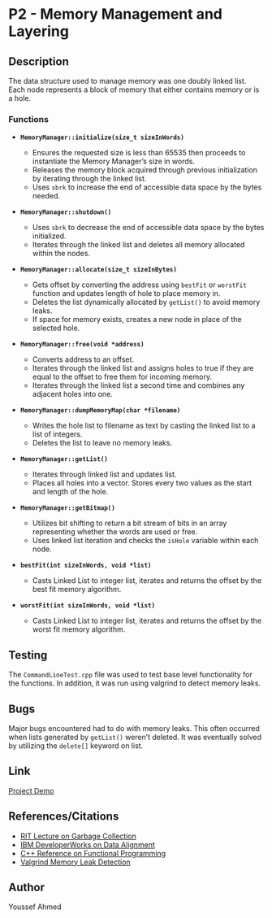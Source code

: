 
# P2 - Memory Management and Layering

## Description
The data structure used to manage memory was one doubly linked list. Each node represents a block of memory that either contains memory or is a hole.

### Functions

- **`MemoryManager::initialize(size_t sizeInWords)`**
  - Ensures the requested size is less than 65535 then proceeds to instantiate the Memory Manager’s size in words.
  - Releases the memory block acquired through previous initialization by iterating through the linked list.
  - Uses `sbrk` to increase the end of accessible data space by the bytes needed.

- **`MemoryManager::shutdown()`**
  - Uses `sbrk` to decrease the end of accessible data space by the bytes initialized.
  - Iterates through the linked list and deletes all memory allocated within the nodes.

- **`MemoryManager::allocate(size_t sizeInBytes)`**
  - Gets offset by converting the address using `bestFit` or `worstFit` function and updates length of hole to place memory in.
  - Deletes the list dynamically allocated by `getList()` to avoid memory leaks.
  - If space for memory exists, creates a new node in place of the selected hole.

- **`MemoryManager::free(void *address)`**
  - Converts address to an offset.
  - Iterates through the linked list and assigns holes to true if they are equal to the offset to free them for incoming memory.
  - Iterates through the linked list a second time and combines any adjacent holes into one.

- **`MemoryManager::dumpMemoryMap(char *filename)`**
  - Writes the hole list to filename as text by casting the linked list to a list of integers.
  - Deletes the list to leave no memory leaks.

- **`MemoryManager::getList()`**
  - Iterates through linked list and updates list.
  - Places all holes into a vector. Stores every two values as the start and length of the hole.

- **`MemoryManager::getBitmap()`**
  - Utilizes bit shifting to return a bit stream of bits in an array representing whether the words are used or free.
  - Uses linked list iteration and checks the `isHole` variable within each node.

- **`bestFit(int sizeInWords, void *list)`**
  - Casts Linked List to integer list, iterates and returns the offset by the best fit memory algorithm.

- **`worstFit(int sizeInWords, void *list)`**
  - Casts Linked List to integer list, iterates and returns the offset by the worst fit memory algorithm.

## Testing
The `CommandLineTest.cpp` file was used to test base level functionality for the functions. In addition, it was run using valgrind to detect memory leaks.

## Bugs
Major bugs encountered had to do with memory leaks. This often occurred when lists generated by `getList()` weren’t deleted. It was eventually solved by utilizing the `delete[]` keyword on list.

## Link
[Project Demo](https://youtu.be/5EFC-DO7_CQ)

## References/Citations
- [RIT Lecture on Garbage Collection](https://www.cs.rit.edu/~ark/lectures/gc/03_00_00.html)
- [IBM DeveloperWorks on Data Alignment](https://www.ibm.com/developerworks/library/pa-dalign/index.html)
- [C++ Reference on Functional Programming](https://en.cppreference.com/w/cpp/utility/functional/function)
- [Valgrind Memory Leak Detection](http://valgrind.org/)

## Author
Youssef Ahmed
